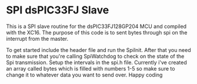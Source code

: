 # SPI dsPIC33FJ Slave
This is a SPI slave routine for the dsPIC33FJ128GP204 MCU and compiled with the XC16. The purpose of this code is to sent bytes through spi on the interrupt from the master.

To get started include the header file and run the SpiInit. After that you need to make sure that you're calling SpiWatchdog to check on the state of the Spi transmission. Setup the intervals in the spi.h file. Currently i've created an array called bytes which is filled with numbers 1-5 so make sure to change it to whatever data you want to send over. Happy coding
